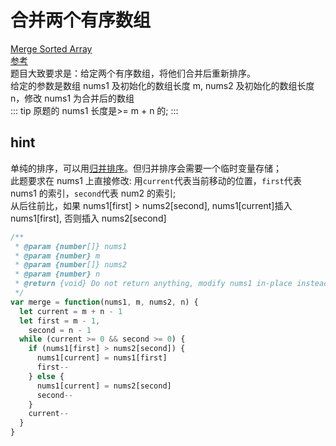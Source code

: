# 合并两个有序数组

[Merge Sorted Array](https://leetcode.com/problems/merge-sorted-array/)  
[参考](https://github.com/azl397985856/leetcode/blob/master/problems/88.merge-sorted-array.md)  
题目大致要求是：给定两个有序数组，将他们合并后重新排序。  
给定的参数是数组 nums1 及初始化的数组长度 m, nums2 及初始化的数组长度 n，修改 nums1 为合并后的数组  
::: tip
原题的 nums1 长度是>= m + n 的;
:::

## hint

单纯的排序，可以用[归并排序](../algorithm/010_sort.md#归并排序)。但归并排序会需要一个临时变量存储；  
此题要求在 nums1 上直接修改:
用`current`代表当前移动的位置，`first`代表 nums1 的索引，`second`代表 num2 的索引;  
从后往前比，如果 nums1[first] > nums2[second], nums1[current]插入 nums1[first], 否则插入 nums2[second]

```js
/**
 * @param {number[]} nums1
 * @param {number} m
 * @param {number[]} nums2
 * @param {number} n
 * @return {void} Do not return anything, modify nums1 in-place instead.
 */
var merge = function(nums1, m, nums2, n) {
  let current = m + n - 1
  let first = m - 1,
    second = n - 1
  while (current >= 0 && second >= 0) {
    if (nums1[first] > nums2[second]) {
      nums1[current] = nums1[first]
      first--
    } else {
      nums1[current] = nums2[second]
      second--
    }
    current--
  }
}
```
